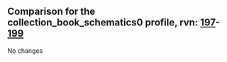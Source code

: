 ## Comparison for the collection_book_schematics0 profile, rvn: [197](https://github.com/PRO100KatYT/FortniteProfileRevisions/tree/main/profiles/collection_book_schematics0/197%20collection_book_schematics0.json)-[199](https://github.com/PRO100KatYT/FortniteProfileRevisions/tree/main/profiles/collection_book_schematics0/199%20collection_book_schematics0.json)

No changes

